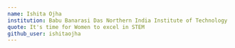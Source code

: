 ```yaml
---
name: Ishita Ojha
institution: Babu Banarasi Das Northern India Institute of Technology
quote: It's time for Women to excel in STEM
github_user: ishitaojha
---
```


